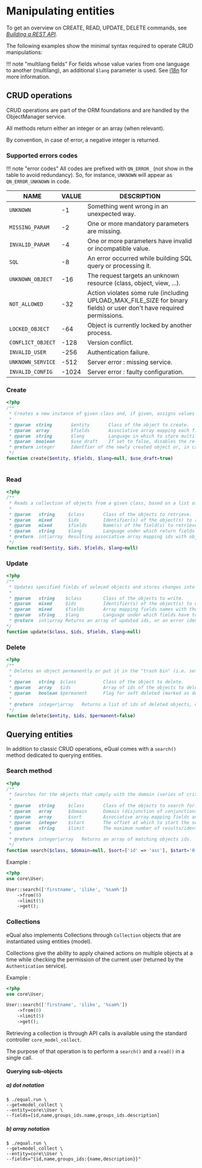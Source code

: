 # Manipulating entities

To get an overview on CREATE, READ, UPDATE, DELETE commands, see [*Building a REST API*](../howtos-and-examples/rest-api.md).

The following examples show the minimal syntax required to operate CRUD manipulations:

!!! note "multilang fields"
	For fields whose value varies from one language to another (multilang), an additional `$lang` parameter is used. See [i18n](i18n.md) for more information.

## CRUD operations

CRUD operations are part of the ORM foundations and are handled by the ObjectManager service.

All methods return either an integer or an array (when relevant).

By convention, in case of error, a negative integer is returned.

### Supported errors codes

!!! note "error codes"
    All codes are prefixed with `QN_ERROR_` (not show in the table to avoid redundancy). So, for instance,  `UNKNOWN` will appear as `QN_ERROR_UNKNOWN` in code.

| NAME | VALUE | DESCRIPTION |
| ---- | ----- | ----------- |
|`UNKNOWN`|-1| Something went wrong in an unexpected way. |
|`MISSING_PARAM`|-2| One or more mandatory parameters are missing. |
|`INVALID_PARAM`|-4| One or more parameters have invalid or incompatible value. |
|`SQL`|-8| An error occurred while building SQL query or processing it. |
|`UNKNOWN_OBJECT`|-16| The request targets an unknown resource (class, object, view, ...). |
|`NOT_ALLOWED`|-32| Action violates some rule (including UPLOAD_MAX_FILE_SIZE for binary fields) or user don't have required permissions. |
|`LOCKED_OBJECT`|-64| Object is currently locked by another process. |
|`CONFLICT_OBJECT`|-128| Version conflict. |
|`INVALID_USER`|-256| Authentication failure. |
|`UNKNOWN_SERVICE`|-512| Server error : missing service. |
|`INVALID_CONFIG`|-1024| Server error : faulty configuration. |



### Create

```php
<?php
/**
 * Creates a new instance of given class and, if given, assigns values to targeted fields.
 *
 * @param  string       $entity       Class of the object to create.
 * @param  array        $fields       Associative array mapping each field to its assigned value.
 * @param  string       $lang         Language in which to store multilang fields.
 * @param  boolean      $use_draft    If set to false, disables the re-use of outdated drafts.
 * @return integer      Identfier of the newly created object or, in case of error, the code of the error that was raised.
 */
function create($entity, $fields, $lang=null, $use_draft=true)
    
```



### Read

```php
<?php
/**
 * Reads a collection of objects from a given class, based on a list of identfiers.
 *
 * @param   string     $class       Class of the objects to retrieve.
 * @param   mixed      $ids         Identifier(s) of the object(s) to retrieve (accepted types: array, integer, string).
 * @param   mixed      $fields      Name(s) of the field(s) to retrieve (accepted types: array, string).
 * @param   string     $lang        Language under which return fields values (only relevant for multilang fields).
 * @return  int|array  Resulting associative array mapping ids with objects, or error identifier.
 */
function read($entity, $ids, $fields, $lang=null)
```



### Update

```php
<?php
/** 
 * Updates specified fields of seleced objects and stores changes into database.
 *
 * @param   string    $class        Class of the objects to write.
 * @param   mixed     $ids          Identifier(s) of the object(s) to update (accepted types: array, integer, numeric string).
 * @param   mixed     $fields       Array mapping fields names with the value (PHP) to which they must be set.
 * @param   string    $lang         Language under which fields have to be stored (only relevant for multilang fields).
 * @return  int|array Returns an array of updated ids, or an error identifier in case an error occured.
*/
function update($class, $ids, $fields, $lang=null)

```



### Delete

```php
<?php
/**
 * Deletes an object permanently or put it in the "trash bin" (i.e. setting the 'deleted' flag to 1).
 *
 * @param   string  $class          Class of the object to delete.
 * @param   array   $ids            Array of ids of the objects to delete.
 * @param   boolean $permanent      Flag for soft deleted (marked as deleted) or hard deletion (removed from DB).
 *
 * @return  integer|array   Returns a list of ids of deleted objects, or an error identifier in case an error occured.
 */
function delete($entity, $ids, $permanent=false)
```



## Querying entities

In addition to classic CRUD operations, eQual comes with a  `search()` method dedicated to querying entities.

### Search method

```php
<?php
/**
 * Searches for the objects that comply with the domain (series of criteria).
 *
 * @param   string     $class       Class of the objects to search for.
 * @param   array      $domain      Domain (disjunction of conjunctions) defining the criteria the objects have to match.
 * @param   array      $sort        Associative array mapping fields and orders on which result have to be sorted.
 * @param   integer    $start       The offset at which to start the segment of the list of matching objects.
 * @param   string     $limit       The maximum number of results/identifiers to return.
 *
 * @return  integer|array   Returns an array of matching objects ids.
 */
function search($class, $domain=null, $sort=['id' => 'asc'], $start='0', $limit='0', $lang=null) {
```

Example :


```php
<?php
use core\User;

User::search(['firstname', 'ilike', '%sam%'])
    ->from(0)
    ->limit(5)
    ->get();
```



### Collections 

eQual also implements Collections through `Collection` objects that are instantiated using entities (model).

Collections give the ability to apply chained actions on multiple objects at a time while checking the permission of the current user (returned by the `Authentication` service).







Example :


```php
<?php
use core\User;

User::search(['firstname', 'ilike', '%sam%'])
    ->from(0)
    ->limit(5)
    ->get();
```



Retrieving a collection is through API calls is available using the standard controller `core_model_collect`.

The purpose of that operation  is to perform a `search()` and a `read()` in a single call.

#### Querying sub-objects

##### a) dot notation

```
$ ./equal.run \
--get=model_collect \
--entity=core\\User \
--fields=[id,name,groups_ids.name,groups_ids.description]
```

##### b) array notation
```
$ ./equal.run \
--get=model_collect \
--entity=core\\User \
--fields="{id,name,groups_ids:{name,description}}" 
```


